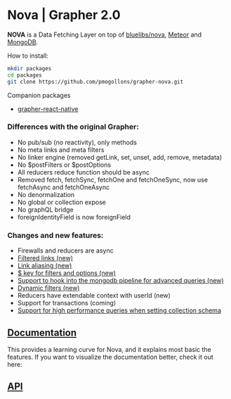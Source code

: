 # Nova | Grapher 2.0 

**NOVA** is a Data Fetching Layer on top of [bluelibs/nova](https://www.bluelibs.com/docs/package-nova), [Meteor](https://www.meteor.com/) and [MongoDB](https://www.mongodb.com/).

How to install:
```bash
mkdir packages
cd packages
git clone https://github.com/pmogollons/grapher-nova.git
```

Companion packages
* [grapher-react-native](https://github.com/pmogollons/grapher-react-native)

### Differences with the original Grapher:
* No pub/sub (no reactivity), only methods
* No meta links and meta filters
* No linker engine (removed getLink, set, unset, add, remove, metadata)
* No $postFilters or $postOptions
* All reducers reduce function should be async
* Removed fetch, fetchSync, fetchOne and fetchOneSync, now use fetchAsync and fetchOneAsync
* No denormalization
* No global or collection expose
* No graphQL bridge
* foreignIdentityField is now foreignField

### Changes and new features:
* Firewalls and reducers are async
* [Filtered links (new)](https://www.bluelibs.com/docs/package-nova/#filtered-links)
* [Link aliasing (new)](https://www.bluelibs.com/docs/package-nova/#aliasing)
*  [$ key for filters and options (new)](https://www.bluelibs.com/docs/package-nova/#querying)
* [Support to hook into the mongodb pipeline for advanced queries (new)](https://www.bluelibs.com/docs/package-nova/#relational-filtering-and-sorting)
* [Dynamic filters (new)](https://www.bluelibs.com/docs/package-nova/#dynamic-filters)
* Reducers have extendable context with userId (new)
* Support for transactions (coming)
* [Support for high performance queries when setting collection schema](https://www.bluelibs.com/docs/package-nova/#high-performance-queries)

## [Documentation](docs/index.md)

This provides a learning curve for Nova, and it explains most basic the features. If you want to visualize the documentation better, check it out here:

## [API](https://www.bluelibs.com/docs/package-nova)